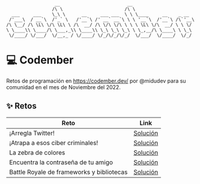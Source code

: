```
                  __                         __
                 /\ \                       /\ \
  ___     ___    \_\ \      __     ___ ___  \ \ \____     __    _ __
 /'___\  / __`\  /'_` \   /'__`\ /' __` __`\ \ \ '__`\  /'__`\ /\`'__\
/\ \__/ /\ \L\ \/\ \L\ \ /\  __/ /\ \/\ \/\ \ \ \ \L\ \/\  __/ \ \ \/
\ \____\\ \____/\ \___,_\\ \____\\ \_\ \_\ \_\ \ \_,__/\ \____\ \ \_\
 \/____/ \/___/  \/__,_ / \/____/ \/_/\/_/\/_/  \/___/  \/____/  \/_/
```

# 💻 Codember

Retos de programación en https://codember.dev/ por @midudev para su comunidad en el mes de Noviembre del 2022.

## ✨ Retos
| Reto                              | Link                |
| --------------------------------- | ------------------- |
| ¡Arregla Twitter! | [Solución](./challenge-01/) |
| ¡Atrapa a esos ciber criminales! | [Solución](./challenge-02/) |
| La zebra de colores | [Solución](./challenge-03/) |
| Encuentra la contraseña de tu amigo | [Solución](./challenge-04/) |
| Battle Royale de frameworks y bibliotecas | [Solución](./challenge-05/) |